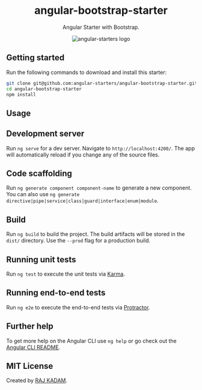 <div align="center">
  <h1>angular-bootstrap-starter</h1>
  <p>Angular Starter with Bootstrap.</p>
  <img src="https://github.com/angular-starters.png" title="angular-starters" alt="angular-starters logo">
</div>

## Getting started

Run the following commands to download and install this starter:

```bash
git clone git@github.com:angular-starters/angular-bootstrap-starter.git
cd angular-bootstrap-starter
npm install
```

## Usage

## Development server

Run `ng serve` for a dev server. Navigate to `http://localhost:4200/`. The app will automatically reload if you change any of the source files.

## Code scaffolding

Run `ng generate component component-name` to generate a new component. You can also use `ng generate directive|pipe|service|class|guard|interface|enum|module`.

## Build

Run `ng build` to build the project. The build artifacts will be stored in the `dist/` directory. Use the `--prod` flag for a production build.

## Running unit tests

Run `ng test` to execute the unit tests via [Karma](https://karma-runner.github.io).

## Running end-to-end tests

Run `ng e2e` to execute the end-to-end tests via [Protractor](http://www.protractortest.org/).

## Further help

To get more help on the Angular CLI use `ng help` or go check out the [Angular CLI README](https://github.com/angular/angular-cli/blob/master/README.md).

## MIT License

Created by [RAJ KADAM](https://github.com/beeman).
